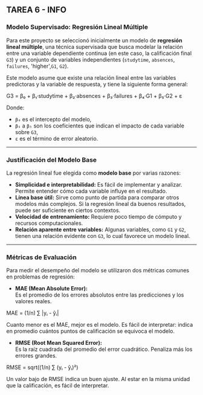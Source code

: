 ## TAREA 6 - INFO

### Modelo Supervisado: Regresión Lineal Múltiple

Para este proyecto se seleccionó inicialmente un modelo de **regresión lineal múltiple**, una técnica supervisada que busca modelar la relación entre una variable dependiente continua (en este caso, la calificación final `G3`) y un conjunto de variables independientes (`studytime`, `absences`, `failures`, 'higher',`G1`, `G2`).

Este modelo asume que existe una relación lineal entre las variables predictoras y la variable de respuesta, y tiene la siguiente forma general:

G3 = β₀ + β₁·studytime + β₂·absences + β₃·failures + β₄·G1 + β₅·G2 + ε


Donde:
- `β₀` es el intercepto del modelo,
- `β₁` a `β₅` son los coeficientes que indican el impacto de cada variable sobre `G3`,
- `ε` es el término de error aleatorio.

---

### Justificación del Modelo Base

La regresión lineal fue elegida como **modelo base** por varias razones:

- **Simplicidad e interpretabilidad:** Es fácil de implementar y analizar. Permite entender cómo cada variable influye en el resultado.
- **Línea base útil:** Sirve como punto de partida para comparar otros modelos más complejos. Si la regresión lineal da buenos resultados, puede ser suficiente en ciertos contextos.
- **Velocidad de entrenamiento:** Requiere poco tiempo de cómputo y recursos computacionales.
- **Relación aparente entre variables:** Algunas variables, como `G1` y `G2`, tienen una relación evidente con `G3`, lo cual favorece un modelo lineal.

---

### Métricas de Evaluación

Para medir el desempeño del modelo se utilizaron dos métricas comunes en problemas de regresión:

- **MAE (Mean Absolute Error):**  
  Es el promedio de los errores absolutos entre las predicciones y los valores reales.  

MAE = (1/n) ∑ |yᵢ - ŷᵢ|


Cuanto menor es el MAE, mejor es el modelo. Es fácil de interpretar: indica en promedio cuántos puntos de calificación se equivoca el modelo.

- **RMSE (Root Mean Squared Error):**  
Es la raíz cuadrada del promedio del error cuadrático. Penaliza más los errores grandes.  

RMSE = sqrt((1/n) ∑ (yᵢ - ŷᵢ)²)


Un valor bajo de RMSE indica un buen ajuste. Al estar en la misma unidad que la calificación, es fácil de interpretar.
